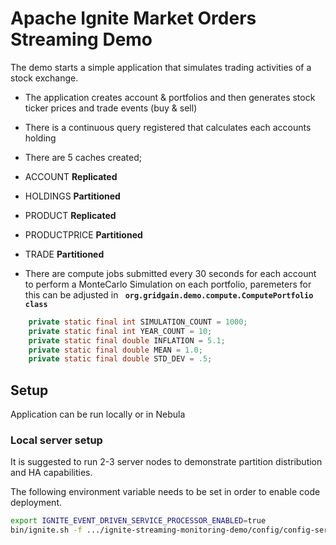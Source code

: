 # Apache Ignite Market Orders Streaming Demo

The demo starts a simple application that simulates trading activities of a stock exchange.

- The application creates account & portfolios and then generates stock ticker prices and trade events (buy & sell)
- There is a continuous query registered that calculates each accounts holding
- There are 5 caches created;
 - ACCOUNT  **Replicated**
 - HOLDINGS **Partitioned**
 - PRODUCT  **Replicated**
 - PRODUCTPRICE **Partitioned**
 - TRADE **Partitioned**

- There are compute jobs submitted every 30 seconds for each account to perform a MonteCarlo Simulation on each portfolio, paremeters for this can be adjusted in **``` org.gridgain.demo.compute.ComputePortfolio class```**
```java
	private static final int SIMULATION_COUNT = 1000;
	private static final int YEAR_COUNT = 10;
	private static final double INFLATION = 5.1;
	private static final double MEAN = 1.0;
	private static final double STD_DEV = .5;
```

## Setup
Application can be run locally or in Nebula

### Local server setup
It is suggested to run 2-3 server nodes to demonstrate partition distribution and HA capabilities.

The following environment variable needs to be set in order to enable code deployment.
```bash
export IGNITE_EVENT_DRIVEN_SERVICE_PROCESSOR_ENABLED=true
bin/ignite.sh -f .../ignite-streaming-monitoring-demo/config/config-server.xml
```
